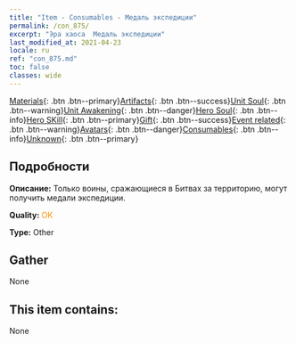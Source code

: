 ```yaml
---
title: "Item - Consumables - Медаль экспедиции"
permalink: /con_875/
excerpt: "Эра хаоса  Медаль экспедиции"
last_modified_at: 2021-04-23
locale: ru
ref: "con_875.md"
toc: false
classes: wide
---
```

 [Materials](/ItemsRU/){: .btn .btn--primary}[Artifacts](/ItemsRU/Artifacts/){: .btn .btn--success}[Unit Soul](/ItemsRU/UnitSoul/){: .btn .btn--warning}[Unit Awakening](/ItemsRU/UnitAwakening/){: .btn .btn--danger}[Hero Soul](/ItemsRU/HeroSoul/){: .btn .btn--info}[Hero SKill](/ItemsRU/HeroSkill/){: .btn .btn--primary}[Gift](/ItemsRU/Gift/){: .btn .btn--success}[Event related](/ItemsRU/Events/){: .btn .btn--warning}[Avatars](/ItemsRU/Avatars/){: .btn .btn--danger}[Consumables](/ItemsRU/Consumables/){: .btn .btn--info}[Unknown](/ItemsRU/Unknown/){: .btn .btn--primary}

## Подробности
 **Описание:** Только воины, сражающиеся в Битвах за территорию, могут получить медали экспедиции.

 **Quality:** <span style="color: #FF8C00">OK</span>

 **Type:** Other

## Gather

  None

## This item contains:

  None

